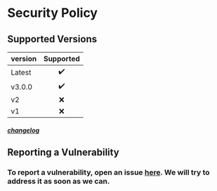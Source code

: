 # Security Policy
## Supported Versions
version|Supported|
|:-|:-:|
|Latest|✔️|
|v3.0.0|✔️|
|v2|❌|
|v1|❌|
##### [changelog](https://github.com/aroary/lorem_ipsum/blob/main/CHANGELOG.md)
## Reporting a Vulnerability
### To report a vulnerability, open an issue [here](https://github.com/aroary/lorem_ipsum/issues). We will try to address it as soon as we can.
